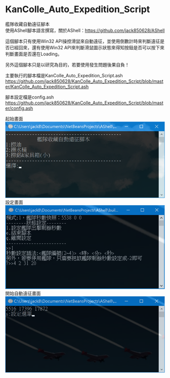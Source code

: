 # KanColle_Auto_Expedition_Script
艦隊收藏自動遠征腳本\
使用AShell腳本語言撰寫，關於AShell：https://github.com/jack850628/AShell

這個腳本只有使用Win32 API操控滑鼠來自動遠征，並使用倒數計時來判斷遠征是否已經回來，還有使用Win32 API來判斷滑鼠圖示狀態來得知按鈕是否可以按下來判斷畫面是否還在Loading。

另外這個腳本只是以研究為目的，若要使用發生問題後果自負！

主要執行的腳本檔是KanColle_Auto_Expedition_Script.ash 
\
https://github.com/jack850628/KanColle_Auto_Expedition_Script/blob/master/KanColle_Auto_Expedition_Script.ash

腳本設定檔是config.ash 
\
https://github.com/jack850628/KanColle_Auto_Expedition_Script/blob/master/config.ash



起始畫面
\
![Alt text](https://raw.githubusercontent.com/jack850628/KanColle_Auto_Expedition_Script/master/demo1.png)
\
設定畫面
\
![Alt text](https://raw.githubusercontent.com/jack850628/KanColle_Auto_Expedition_Script/master/demo2.png)
\
開始自動遠征畫面
\
![Alt text](https://raw.githubusercontent.com/jack850628/KanColle_Auto_Expedition_Script/master/demo3.png)


